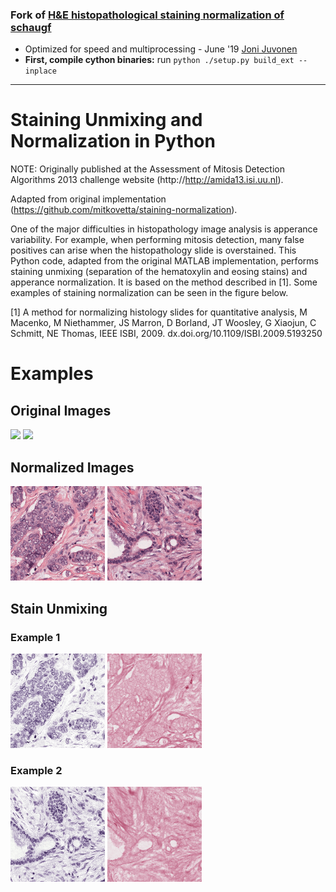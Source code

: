 ### Fork of [H&E histopathological staining normalization of schaugf](https://github.com/schaugf/HEnorm_python)
- Optimized for speed and multiprocessing - June '19 [Joni Juvonen](https://github.com/jpjuvo)  
- **First, compile cython binaries:** run ```python ./setup.py build_ext --inplace```

-----------------------------------

# Staining Unmixing and Normalization in Python

NOTE: Originally published at the Assessment of Mitosis Detection Algorithms 2013 challenge website (http://http://amida13.isi.uu.nl).

Adapted from original implementation (https://github.com/mitkovetta/staining-normalization).

One of the major difficulties in histopathology image analysis is apperance variability. 
For example, when performing mitosis detection, many false positives can arise when the histopathology slide is overstained. 
This Python code, adapted from the original MATLAB implementation, performs staining unmixing (separation of the hematoxylin and eosing stains) and apperance normalization. 
It is based on the method described in [1]. Some examples of staining normalization can be seen in the figure below.

[1] A method for normalizing histology slides for quantitative analysis, M Macenko, M Niethammer, JS Marron, D Borland, JT Woosley, G Xiaojun, C Schmitt, NE Thomas, IEEE ISBI, 2009. dx.doi.org/10.1109/ISBI.2009.5193250

# Examples

## Original Images

<img src='imgs/example1.png' width='30%'>
<img src='imgs/example2.png' width='30%'>

## Normalized Images

<img src='normalized/example1.png' width='30%'>
<img src='normalized/example2.png' width='30%'>

## Stain Unmixing

### Example 1

<img src='normalized/example1_H.png' width='30%'>
<img src='normalized/example1_E.png' width='30%'>

### Example 2

<img src='normalized/example2_H.png' width='30%'>
<img src='normalized/example2_E.png' width='30%'>



